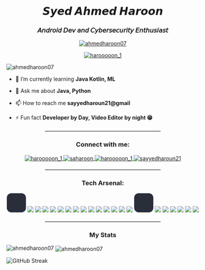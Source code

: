 <h1 align="center">𝙎𝙮𝙚𝙙 𝘼𝙝𝙢𝙚𝙙 𝙃𝙖𝙧𝙤𝙤𝙣</h1>
<h3 align="center">𝘈𝘯𝘥𝘳𝘰𝘪𝘥 𝘋𝘦𝘷 𝘢𝘯𝘥 𝘊𝘺𝘣𝘦𝘳𝘴𝘦𝘤𝘶𝘳𝘪𝘵𝘺 𝘌𝘯𝘵𝘩𝘶𝘴𝘪𝘢𝘴𝘵</h3>

<p align="center"> 
  <a href="https://github.com/ryo-ma/github-profile-trophy">
    <img src="https://github-profile-trophy.vercel.app/?username=ahmedharoon07&theme=dracula" alt="ahmedharoon07" />
  </a> 
</p>

<p align="center"> 
  <a href="https://twitter.com/harooooon_1" target="blank">
    <img src="https://img.shields.io/twitter/follow/harooooon_1?logo=twitter&style=for-the-badge" alt="harooooon_1" />
  </a> 
</p>

<p align="left"> 
  <img src="https://komarev.com/ghpvc/?username=ahmedharoon07&label=Profile%20views&color=0e75b6&style=dracula" alt="ahmedharoon07" /> 
</p>

- 🌱 I’m currently learning **Java Kotlin, ML**

- 💬 Ask me about **Java, Python**

- 📫 How to reach me **sayyedharoun21@gmail**

- ⚡ Fun fact **Developer by Day, Video Editor by night 😁**

<hr style="width: 60%; border: 1px solid #eaeaea; margin: 20px auto;">
<h3 align="center">Connect with me:</h3>
<p align="center">
  <a href="https://twitter.com/harooooon_1" target="blank">
    <img align="center" src="https://raw.githubusercontent.com/rahuldkjain/github-profile-readme-generator/master/src/images/icons/Social/twitter.svg" alt="harooooon_1" height="30" width="40" />
  </a>
  <a href="https://linkedin.com/in/saharoon" target="blank">
    <img align="center" src="https://raw.githubusercontent.com/rahuldkjain/github-profile-readme-generator/master/src/images/icons/Social/linked-in-alt.svg" alt="saharoon" height="30" width="40" />
  </a>
  <a href="https://instagram.com/harooooon_1" target="blank">
    <img align="center" src="https://raw.githubusercontent.com/rahuldkjain/github-profile-readme-generator/master/src/images/icons/Social/instagram.svg" alt="harooooon_1" height="30" width="40" />
  </a>
  <a href="https://www.hackerrank.com/sayyedharoun21" target="blank">
    <img align="center" src="https://raw.githubusercontent.com/rahuldkjain/github-profile-readme-generator/master/src/images/icons/Social/hackerrank.svg" alt="sayyedharoun21" height="30" width="40" />
  </a>
</p>

<hr style="width: 60%; border: 1px solid #eaeaea; margin: 20px auto;">
<h3 align="Center">Tech Arsenal:</h3>
<p align="Center"> 
  <a href="#"><img src="https://github.com/onemarc/tech-icons/blob/main/icons/androidstudio-dark.svg" width="50"></a>
  <a href="#"><img src="https://github.com/onemarc/tech-icons/blob/main/icons/bash-dark.svg" width="50"></a>
  <a href="#"><img src="https://github.com/onemarc/tech-icons/blob/main/icons/java-dark.svg" width="50"></a>
  <a href="#"><img src="https://github.com/onemarc/tech-icons/blob/main/icons/python-dark.svg" width="50"></a>
  <a href="#"><img src="https://github.com/onemarc/tech-icons/blob/main/icons/cpp-light.svg" width="50"></a>
  <a href="#"><img src="https://github.com/onemarc/tech-icons/blob/main/icons/kotlin-dark.svg" width="50"></a>
  <a href="#"><img src="https://github.com/onemarc/tech-icons/blob/main/icons/tensorflow-dark.svg" width="50"></a>
  <a href="#"><img src="https://github.com/onemarc/tech-icons/blob/main/icons/mysql-dark.svg" width="50"></a>
  <a href="#"><img src="https://github.com/onemarc/tech-icons/blob/main/icons/ubuntu.svg" width="50"></a>
  <a href="#"><img src="https://github.com/onemarc/tech-icons/blob/main/icons/html.svg" width="50"></a>
  <a href="#"><img src="https://github.com/onemarc/tech-icons/blob/main/icons/css.svg" width="50"></a>
  <a href="#"><img src="https://github.com/onemarc/tech-icons/blob/main/icons/ps.svg" width="50"></a>
  <a href="#"><img src="https://github.com/onemarc/tech-icons/blob/main/icons/illustrator.svg" width="50"></a>
  <a href="#"><img src="https://github.com/onemarc/tech-icons/blob/main/icons/pr.svg" width="50"></a>
  <a href="#"><img src="https://github.com/onemarc/tech-icons/blob/main/icons/blender-dark.svg" width="50"></a>
  <a href="#"><img src="https://github.com/onemarc/tech-icons/blob/main/icons/vmware-dark.svg" width="50"></a>
  <a href="#"><img src="https://github.com/onemarc/tech-icons/blob/main/icons/intellijidea-dark.svg" width="50"></a>
  <a href="#"><img src="https://github.com/onemarc/tech-icons/blob/main/icons/pycharm-light.svg" width="50"></a>
  <a href="#"><img src="https://github.com/onemarc/tech-icons/blob/main/icons/jetpackcompose-dark.svg" width="50"></a>
  <a href="#"><img src="https://github.com/onemarc/tech-icons/blob/main/icons/materialui-dark.svg" width="50"></a>
  <a href="#"><img src="https://github.com/onemarc/tech-icons/blob/main/icons/vscode-dark.svg" width="50"></a> 
  <a href="#"><img src="https://github.com/onemarc/tech-icons/blob/main/icons/figma-light.svg" width="50"></a>
</p> 
<hr style="width: 60%; border: 1px solid #eaeaea; margin: 20px auto;">

<h3 align="center"> My Stats </h3>
<p><img align="left" src="https://github-readme-stats.vercel.app/api/top-langs?username=ahmedharoon07&show_icons=true&theme=synthwave&locale=en&layout=pie" alt="ahmedharoon07" /></p>

<p>&nbsp;<img align="center" src="https://github-readme-stats.vercel.app/api?username=ahmedharoon07&show_icons=true&theme=synthwave&locale=en" alt="ahmedharoon07" /></p>

<p href="https://git.io/streak-stats">
  <img src="https://streak-stats.demolab.com?user=AhmedHaroon07&theme=synthwave&hide_border=true&date_format=j%20M%5B%20Y%5D&card_height=200&hide_border=false" alt="GitHub Streak" />
</p>

<!-- Add TryHackMe Badge here -->
<p align="center">
  <script src="https://tryhackme.com/badge/3532417"></script>
  <script src="https://tryhackme.com/badge/3532417"></script>
</p>

